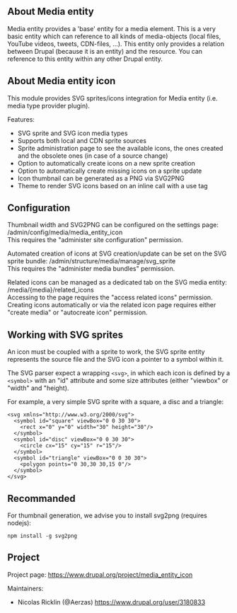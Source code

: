 ## About Media entity

Media entity provides a 'base' entity for a media element. This is a very basic
entity which can reference to all kinds of media-objects (local files, YouTube
videos, tweets, CDN-files, ...). This entity only provides a relation between
Drupal (because it is an entity) and the resource. You can reference to this
entity within any other Drupal entity.

## About Media entity icon

This module provides SVG sprites/icons integration for Media entity (i.e. media type
provider plugin).

Features:
 - SVG sprite and SVG icon media types
 - Supports both local and CDN sprite sources
 - Sprite administration page to see the available icons, the ones created and the obsolete ones (in case of a source change)
 - Option to automatically create icons on a new sprite creation
 - Option to automatically create missing icons on a sprite update
 - Icon thumbnail can be generated as a PNG via SVG2PNG
 - Theme to render SVG icons based on an inline call with a use tag

## Configuration

Thumbnail width and SVG2PNG can be configured on the settings page: /admin/config/media/media_entity_icon  
This requires the "administer site configuration" permission.

Automated creation of icons at SVG creation/update can be set on the SVG sprite bundle: /admin/structure/media/manage/svg_sprite  
This requires the "administer media bundles" permission.

Related icons can be managed as a dedicated tab on the SVG media entity: /media/{media}/related_icons  
Accessing to the page requires the "access related icons" permission.  
Creating icons automatically or via the related icon page requires either "create media" or "autocreate icon" permission.

## Working with SVG sprites

An icon must be coupled with a sprite to work, the SVG sprite entity represents the source file and the SVG icon a pointer to a symbol within it.

The SVG parser expect a wrapping ```<svg>```, in which each icon is defined by a ```<symbol>``` with an "id" attribute and some size attributes (either "viewbox" or "width" and "height).

For example, a very simple SVG sprite with a square, a disc and a triangle:
```
<svg xmlns="http://www.w3.org/2000/svg">
  <symbol id="square" viewBox="0 0 30 30">
    <rect x="0" y="0" width="30" height="30"/>
  </symbol>
  <symbol id="disc" viewBox="0 0 30 30">
    <circle cx="15" cy="15" r="15"/>
  </symbol>
  <symbol id="triangle" viewBox="0 0 30 30">
    <polygon points="0 30,30 30,15 0"/>
  </symbol>
</svg>
```

## Recommanded

For thumbnail generation, we advise you to install svg2png (requires nodejs):
```
npm install -g svg2png
```

## Project

Project page: https://www.drupal.org/project/media_entity_icon

Maintainers:
 - Nicolas Ricklin (@Aerzas) https://www.drupal.org/user/3180833
